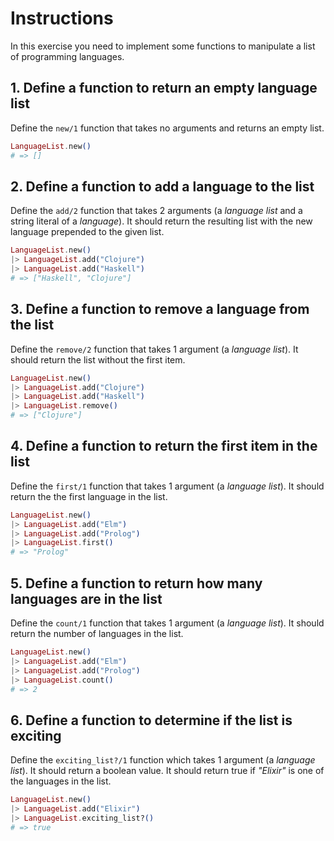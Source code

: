 # Instructions

In this exercise you need to implement some functions to manipulate a list of programming languages.

## 1. Define a function to return an empty language list

Define the `new/1` function that takes no arguments and returns an empty list.

```elixir
LanguageList.new()
# => []
```

## 2. Define a function to add a language to the list

Define the `add/2` function that takes 2 arguments (a _language list_ and a string literal of a _language_). It should return the resulting list with the new language prepended to the given list.

```elixir
LanguageList.new()
|> LanguageList.add("Clojure")
|> LanguageList.add("Haskell")
# => ["Haskell", "Clojure"]
```

## 3. Define a function to remove a language from the list

Define the `remove/2` function that takes 1 argument (a _language list_). It should return the list without the first item.

```elixir
LanguageList.new()
|> LanguageList.add("Clojure")
|> LanguageList.add("Haskell")
|> LanguageList.remove()
# => ["Clojure"]
```

## 4. Define a function to return the first item in the list

Define the `first/1` function that takes 1 argument (a _language list_). It should return the the first language in the list.

```elixir
LanguageList.new()
|> LanguageList.add("Elm")
|> LanguageList.add("Prolog")
|> LanguageList.first()
# => "Prolog"
```

## 5. Define a function to return how many languages are in the list

Define the `count/1` function that takes 1 argument (a _language list_). It should return the number of languages in the list.

```elixir
LanguageList.new()
|> LanguageList.add("Elm")
|> LanguageList.add("Prolog")
|> LanguageList.count()
# => 2
```

## 6. Define a function to determine if the list is exciting

Define the `exciting_list?/1` function which takes 1 argument (a _language list_). It should return a boolean value. It should return true if _"Elixir"_ is one of the languages in the list.

```elixir
LanguageList.new()
|> LanguageList.add("Elixir")
|> LanguageList.exciting_list?()
# => true
```
